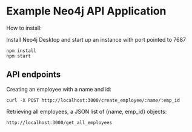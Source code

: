 # Example Neo4j API Application


How to install:

Install Neo4j Desktop and start up an instance with port pointed to 7687

```shell
npm install
npm start
```

## API endpoints

Creating an employee with a name and id:
```
curl -X POST http://localhost:3000/create_employee/:name/:emp_id
```

Retrieving all employees, a JSON list of {name, emp_id} objects:
```
http://localhost:3000/get_all_employees
```


